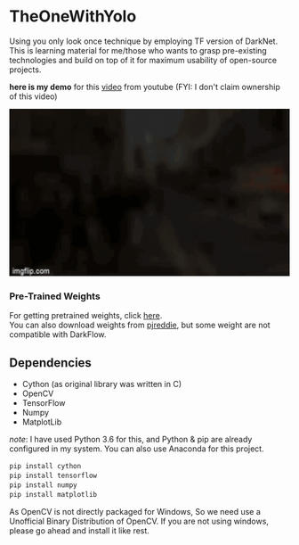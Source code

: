 # TheOneWithYolo
Using you only look once technique by employing TF version of DarkNet. This is learning material for me/those who wants to grasp pre-existing technologies and build on top of it for maximum usability of open-source projects.





<b>here is my demo</b> for this [video](https://youtu.be/NyLF8nHIquM) from youtube (FYI: I don't claim ownership of this video)

<p align="center"> <img src="demo.gif" width="800" height="300" /> </p>

### Pre-Trained Weights

For getting pretrained weights, click [here](https://drive.google.com/drive/folders/0B1tW_VtY7onidEwyQ2FtQVplWEU).<br>
You can also download weights from [pjreddie](https://pjreddie.com/darknet/yolo/), but some weight are not compatible with DarkFlow.

## Dependencies

* Cython (as original library was written in C)
* OpenCV
* TensorFlow
* Numpy
* MatplotLib

_note_: I have used Python 3.6 for this, and Python & pip are already configured in my system. You can also use Anaconda for this project.

```bash
pip install cython
pip install tensorflow
pip install numpy
pip install matplotlib
```
As OpenCV is not directly packaged for Windows, So we need use a Unofficial Binary Distribution of OpenCV.<vr>
If you are not using windows, please go ahead and install it like rest.
